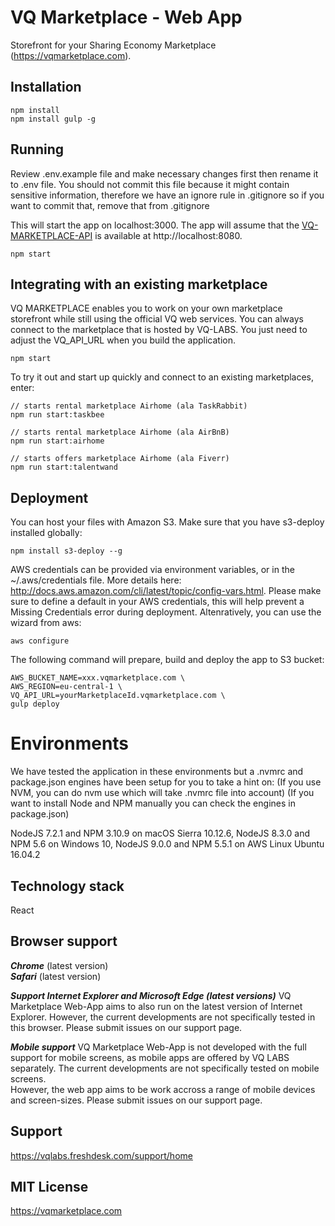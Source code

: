 # VQ Marketplace - Web App
Storefront for your Sharing Economy Marketplace (https://vqmarketplace.com).
## Installation
```
npm install
npm install gulp -g
```

## Running
Review .env.example file and make necessary changes first then rename it to .env file. You should not commit this file because it might contain sensitive information, therefore we have an ignore rule in .gitignore so if you want to commit that, remove that from .gitignore

This will start the app on localhost:3000. The app will assume that the [VQ-MARKETPLACE-API](https://github.com/vq-labs/vq-marketplace-api) is available at http://localhost:8080.
```
npm start
```

## Integrating with an existing marketplace
VQ MARKETPLACE enables you to work on your own marketplace storefront while still using the official VQ web services.
You can always connect to the marketplace that is hosted by VQ-LABS. You just need to adjust the VQ_API_URL when you build the application.
```
npm start
```

To try it out and start up quickly and connect to an existing marketplaces, enter:
```
// starts rental marketplace Airhome (ala TaskRabbit)
npm run start:taskbee

// starts rental marketplace Airhome (ala AirBnB)
npm run start:airhome

// starts offers marketplace Airhome (ala Fiverr)
npm run start:talentwand
```

## Deployment
You can host your files with Amazon S3. Make sure that you have s3-deploy installed globally:
```
npm install s3-deploy --g
```

AWS credentials can be provided via environment variables, or in the ~/.aws/credentials file. More details here: http://docs.aws.amazon.com/cli/latest/topic/config-vars.html. Please make sure to define a default in your AWS credentials, this will help prevent a Missing Credentials error during deployment.
Altenratively, you can use the wizard from aws:
```
aws configure
```

The following command will prepare, build and deploy the app to S3 bucket:
```
AWS_BUCKET_NAME=xxx.vqmarketplace.com \
AWS_REGION=eu-central-1 \
VQ_API_URL=yourMarketplaceId.vqmarketplace.com \ 
gulp deploy
```

# Environments

We have tested the application in these environments but a .nvmrc and package.json engines have been setup for you to take a hint on:
(If you use NVM, you can do nvm use which will take .nvmrc file into account)
(If you want to install Node and NPM manually you can check the engines in package.json)

NodeJS 7.2.1 and NPM 3.10.9 on macOS Sierra 10.12.6,
NodeJS 8.3.0 and NPM 5.6 on Windows 10,
NodeJS 9.0.0 and NPM 5.5.1 on AWS Linux Ubuntu 16.04.2

## Technology stack
React
## Browser support
***Chrome*** (latest version)<br />
***Safari*** (latest version)<br />

***Support Internet Explorer and Microsoft Edge (latest versions)***
VQ Marketplace Web-App aims to also run on the latest version of Internet Explorer. However, the current developments are not specifically tested in this browser. Please submit issues on our support page.

***Mobile support***
VQ Marketplace Web-App is not developed with the full support for mobile screens, as mobile apps are offered by VQ LABS separately. The current developments are not specifically tested on mobile screens.
<br />
However, the web app aims to be work accross a range of mobile devices and screen-sizes. Please submit issues on our support page.

## Support
https://vqlabs.freshdesk.com/support/home

## MIT License
https://vqmarketplace.com